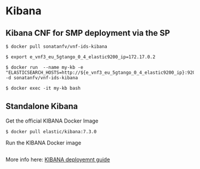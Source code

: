 # Kibana

## Kibana CNF for SMP deployment via the SP

```
$ docker pull sonatanfv/vnf-ids-kibana

$ export e_vnf3_eu_5gtango_0_4_elastic9200_ip=172.17.0.2

$ docker run  --name my-kb -e "ELASTICSEARCH_HOSTS=http://${e_vnf3_eu_5gtango_0_4_elastic9200_ip}:9200" -d sonatanfv/vnf-ids-kibana

$ docker exec -it my-kb bash
```

## Standalone Kibana

Get the official KIBANA Docker Image

```$ docker pull elastic/kibana:7.3.0```

Run the KIBANA Docker image

```$ docker run --rm -d -e ELASTICSEARCH_URL="http://elasticsearch:9200" --hostname=kibana --name=kibana --network=host -t elastic/kibana:7.3.0
```

More info here: [KIBANA deployemnt guide](https://www.elastic.co/guide/en/kibana/current/index.html)

